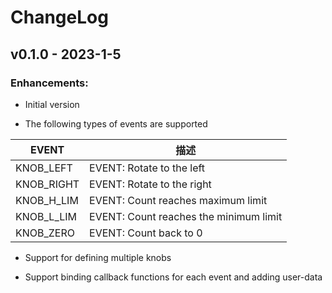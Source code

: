 # ChangeLog

## v0.1.0 - 2023-1-5

### Enhancements:

* Initial version

* The following types of events are supported

|   EVENT    |                  描述                  |
| ---------- | -------------------------------------- |
| KNOB_LEFT  | EVENT: Rotate to the left              |
| KNOB_RIGHT | EVENT: Rotate to the right             |
| KNOB_H_LIM | EVENT: Count reaches maximum limit     |
| KNOB_L_LIM | EVENT: Count reaches the minimum limit |
| KNOB_ZERO  | EVENT: Count back to 0                 |

* Support for defining multiple knobs

* Support binding callback functions for each event and adding user-data
